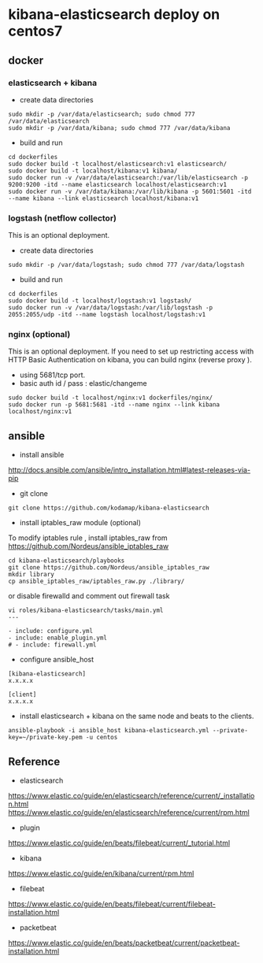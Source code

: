 # kibana-elasticsearch deploy on centos7

## docker

### elasticsearch + kibana

- create data directories

```
sudo mkdir -p /var/data/elasticsearch; sudo chmod 777 /var/data/elasticsearch
sudo mkdir -p /var/data/kibana; sudo chmod 777 /var/data/kibana
```

- build and run

```
cd dockerfiles
sudo docker build -t localhost/elasticsearch:v1 elasticsearch/
sudo docker build -t localhost/kibana:v1 kibana/
sudo docker run -v /var/data/elasticsearch:/var/lib/elasticsearch -p 9200:9200 -itd --name elasticsearch localhost/elasticsearch:v1
sudo docker run -v /var/data/kibana:/var/lib/kibana -p 5601:5601 -itd --name kibana --link elasticsearch localhost/kibana:v1
```

### logstash (netflow collector)

This is an optional deployment.

- create data directories

```
sudo mkdir -p /var/data/logstash; sudo chmod 777 /var/data/logstash
```

- build and run

```
cd dockerfiles
sudo docker build -t localhost/logstash:v1 logstash/
sudo docker run -v /var/data/logstash:/var/lib/logstash -p 2055:2055/udp -itd --name logstash localhost/logstash:v1
```

### nginx (optional)

This is an optional deployment.
If you need to set up restricting access with HTTP Basic Authentication on kibana, you can build nginx (reverse proxy ). 

- using 5681/tcp port. 
- basic auth id / pass :  elastic/changeme


```
sudo docker build -t localhost/nginx:v1 dockerfiles/nginx/
sudo docker run -p 5681:5681 -itd --name nginx --link kibana localhost/nginx:v1
```

## ansible

- install ansible

http://docs.ansible.com/ansible/intro_installation.html#latest-releases-via-pip

- git clone

```
git clone https://github.com/kodamap/kibana-elasticsearch
```

- install iptables_raw module (optional)

To modify iptables rule , install iptables_raw from https://github.com/Nordeus/ansible_iptables_raw

```
cd kibana-elasticsearch/playbooks
git clone https://github.com/Nordeus/ansible_iptables_raw
mkdir library
cp ansible_iptables_raw/iptables_raw.py ./library/
```

or disable firewalld and comment out firewall task

```
vi roles/kibana-elasticsearch/tasks/main.yml
---

- include: configure.yml
- include: enable_plugin.yml
# - include: firewall.yml
```

- configure ansible_host

```
[kibana-elasticsearch]
x.x.x.x

[client]
x.x.x.x
````

- install elasticsearch + kibana on the same node and beats to the clients.

```
ansible-playbook -i ansible_host kibana-elasticsearch.yml --private-key=~/private-key.pem -u centos
```


## Reference

- elasticsearch

https://www.elastic.co/guide/en/elasticsearch/reference/current/_installation.html
https://www.elastic.co/guide/en/elasticsearch/reference/current/rpm.html

- plugin

https://www.elastic.co/guide/en/beats/filebeat/current/_tutorial.html

- kibana

https://www.elastic.co/guide/en/kibana/current/rpm.html

- filebeat

https://www.elastic.co/guide/en/beats/filebeat/current/filebeat-installation.html

- packetbeat

https://www.elastic.co/guide/en/beats/packetbeat/current/packetbeat-installation.html



